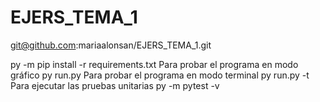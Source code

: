 # EJERS_TEMA_1

git@github.com:mariaalonsan/EJERS_TEMA_1.git

py -m pip install -r requirements.txt Para probar el programa en modo gráfico py run.py Para probar el programa en modo terminal py run.py -t Para ejecutar las pruebas unitarias py -m pytest -v